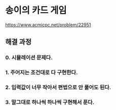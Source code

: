 # 송이의 카드 게임
https://www.acmicpc.net/problem/22951
## 해결 과정
### 0. 시뮬레이션 문제다.
### 1. 주어지는 조건대로 다 구현한다.
### 2. 입력값이 너무 작아서 편법으로 안 풀어도 된다.
### 3. 말그대로 하나씩 하나씩 구현해서 푼다.
